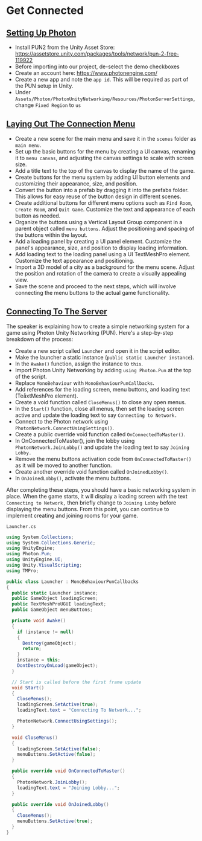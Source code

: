 # Get Connected

## [Setting Up Photon](https://www.udemy.com/course/unity-online-multiplayer/learn/lecture/25987962#questions)

- Install PUN2 from the Unity Asset Store: https://assetstore.unity.com/packages/tools/network/pun-2-free-119922
- Before importing into our project, de-select the demo checkboxes
- Create an account here: https://www.photonengine.com/
- Create a new app and note the `app id`. This will be required as part of the PUN setup in Unity.
- Under `Assets/Photon/PhotonUnityNetworking/Resources/PhotonServerSettings`, change `Fixed Region` to `us`

## [Laying Out The Connection Menu](https://www.udemy.com/course/unity-online-multiplayer/learn/lecture/25987964#questions)

- Create a new scene for the main menu and save it in the `scenes` folder as `main menu`.
- Set up the basic buttons for the menu by creating a UI canvas, renaming it to `menu canvas`, and adjusting the canvas settings to scale with screen size.
- Add a title text to the top of the canvas to display the name of the game.
- Create buttons for the menu system by adding UI button elements and customizing their appearance, size, and position.
- Convert the button into a prefab by dragging it into the prefabs folder. This allows for easy reuse of the button design in different scenes.
- Create additional buttons for different menu options such as `Find Room`, `Create Room`, and `Quit Game`. Customize the text and appearance of each button as needed.
- Organize the buttons using a Vertical Layout Group component in a parent object called `menu buttons`. Adjust the positioning and spacing of the buttons within the layout.
- Add a loading panel by creating a UI panel element. Customize the panel's appearance, size, and position to display loading information.
- Add loading text to the loading panel using a UI TextMeshPro element. Customize the text appearance and positioning.
- Import a 3D model of a city as a background for the menu scene. Adjust the position and rotation of the camera to create a visually appealing view.
- Save the scene and proceed to the next steps, which will involve connecting the menu buttons to the actual game functionality.

## [Connecting To The Server](https://www.udemy.com/course/unity-online-multiplayer/learn/lecture/25987966#questions)

The speaker is explaining how to create a simple networking system for a game using Photon Unity Networking (PUN). Here's a step-by-step breakdown of the process:

- Create a new script called `Launcher` and open it in the script editor.
- Make the launcher a static instance (`public static Launcher instance`).
- In the `Awake()` function, assign the instance to `this`.
- Import Photon Unity Networking by adding `using Photon.Pun` at the top of the script.
- Replace `MonoBehaviour` with `MonoBehaviourPunCallbacks`.
- Add references for the loading screen, menu buttons, and loading text (TeåxtMeshPro element).
- Create a void function called `CloseMenus()` to close any open menus.
- In the `Start()` function, close all menus, then set the loading screen active and update the loading text to say `Connecting to Network.`
- Connect to the Photon network using `PhotonNetwork.ConnectUsingSettings()`.
- Create a public override void function called `OnConnectedToMaster()`.
- In OnConnectedToMaster(), join the lobby using `PhotonNetwork.JoinLobby()` and update the loading text to say `Joining Lobby.`
- Remove the menu buttons activation code from `OnConnectedToMaster()` as it will be moved to another function.
- Create another override void function called `OnJoinedLobby()`.
- In `OnJoinedLobby()`, activate the menu buttons.

After completing these steps, you should have a basic networking system in place. When the game starts, it will display a loading screen with the text `Connecting to Network,` then briefly change to `Joining Lobby` before displaying the menu buttons. From this point, you can continue to implement creating and joining rooms for your game.

`Launcher.cs`

```cs
using System.Collections;
using System.Collections.Generic;
using UnityEngine;
using Photon.Pun;
using UnityEngine.UI;
using Unity.VisualScripting;
using TMPro;

public class Launcher : MonoBehaviourPunCallbacks
{
  public static Launcher instance;
  public GameObject loadingScreen;
  public TextMeshProUGUI loadingText;
  public GameObject menuButtons;

  private void Awake()
  {
    if (instance != null)
    {
      Destroy(gameObject);
      return;
    }
    instance = this;
    DontDestroyOnLoad(gameObject);
  }

  // Start is called before the first frame update
  void Start()
  {
    CloseMenus();
    loadingScreen.SetActive(true);
    loadingText.text = "Connecting To Network...";

    PhotonNetwork.ConnectUsingSettings();
  }

  void CloseMenus()
  {
    loadingScreen.SetActive(false);
    menuButtons.SetActive(false);
  }

  public override void OnConnectedToMaster()
  {
    PhotonNetwork.JoinLobby();
    loadingText.text = "Joining Lobby...";
  }

  public override void OnJoinedLobby()
  {
    CloseMenus();
    menuButtons.SetActive(true);
  }
}
```
